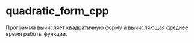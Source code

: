 # quadratic_form_cpp
Программа вычисляет квадратичную форму и вычисляющая среднее время работы функции.
